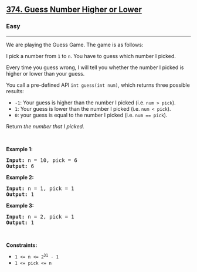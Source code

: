 <h2><a href="https://leetcode.com/problems/guess-number-higher-or-lower/">374. Guess Number Higher or Lower</a></h2><h3>Easy</h3><hr><div style="user-select: auto;"><p style="user-select: auto;">We are playing the Guess Game. The game is as follows:</p>

<p style="user-select: auto;">I pick a number from <code style="user-select: auto;">1</code> to <code style="user-select: auto;">n</code>. You have to guess which number I picked.</p>

<p style="user-select: auto;">Every time you guess wrong, I will tell you whether the number I picked is higher or lower than your guess.</p>

<p style="user-select: auto;">You call a pre-defined API <code style="user-select: auto;">int guess(int num)</code>, which returns three possible results:</p>

<ul style="user-select: auto;">
	<li style="user-select: auto;"><code style="user-select: auto;">-1</code>: Your guess is higher than the number I picked (i.e. <code style="user-select: auto;">num &gt; pick</code>).</li>
	<li style="user-select: auto;"><code style="user-select: auto;">1</code>: Your guess is lower than the number I picked (i.e. <code style="user-select: auto;">num &lt; pick</code>).</li>
	<li style="user-select: auto;"><code style="user-select: auto;">0</code>: your guess is equal to the number I picked (i.e. <code style="user-select: auto;">num == pick</code>).</li>
</ul>

<p style="user-select: auto;">Return <em style="user-select: auto;">the number that I picked</em>.</p>

<p style="user-select: auto;">&nbsp;</p>
<p style="user-select: auto;"><strong style="user-select: auto;">Example 1:</strong></p>

<pre style="user-select: auto;"><strong style="user-select: auto;">Input:</strong> n = 10, pick = 6
<strong style="user-select: auto;">Output:</strong> 6
</pre>

<p style="user-select: auto;"><strong style="user-select: auto;">Example 2:</strong></p>

<pre style="user-select: auto;"><strong style="user-select: auto;">Input:</strong> n = 1, pick = 1
<strong style="user-select: auto;">Output:</strong> 1
</pre>

<p style="user-select: auto;"><strong style="user-select: auto;">Example 3:</strong></p>

<pre style="user-select: auto;"><strong style="user-select: auto;">Input:</strong> n = 2, pick = 1
<strong style="user-select: auto;">Output:</strong> 1
</pre>

<p style="user-select: auto;">&nbsp;</p>
<p style="user-select: auto;"><strong style="user-select: auto;">Constraints:</strong></p>

<ul style="user-select: auto;">
	<li style="user-select: auto;"><code style="user-select: auto;">1 &lt;= n &lt;= 2<sup style="user-select: auto;">31</sup> - 1</code></li>
	<li style="user-select: auto;"><code style="user-select: auto;">1 &lt;= pick &lt;= n</code></li>
</ul>
</div>
